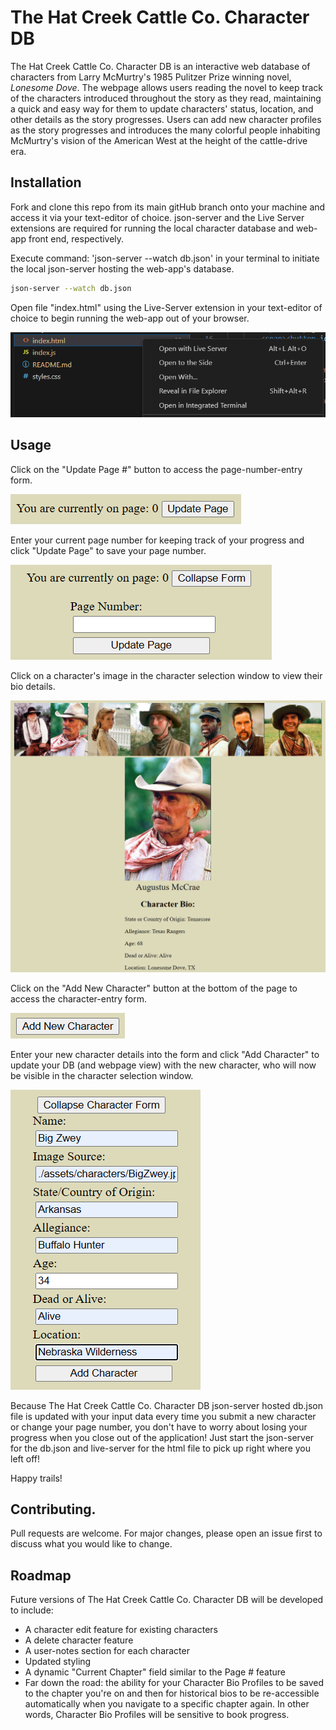 # The Hat Creek Cattle Co. Character DB

The Hat Creek Cattle Co. Character DB is an interactive web database of characters from Larry McMurtry's 1985 Pulitzer Prize winning novel, _Lonesome Dove_. The webpage allows users reading the novel to keep track of the characters introduced throughout the story as they read, maintaining a quick and easy way for them to update characters' status, location, and other details as the story progresses. Users can add new character profiles as the story progresses and introduces the many colorful people inhabiting McMurtry's vision of the American West at the height of the cattle-drive era.

## Installation

Fork and clone this repo from its main gitHub branch onto your machine and access it via your text-editor of choice. json-server and the Live Server extensions are required for running the local character database and web-app front end, respectively.

Execute command: 'json-server --watch db.json' in your terminal to initiate the local json-server hosting the web-app's database.

````bash
json-server --watch db.json
````
Open file "index.html" using the Live-Server extension in your text-editor of choice to begin running the web-app out of your browser.

![Open "index.html" with Live-Server img](./readMePictures/image.png)

## Usage

Click on the "Update Page #" button to access the page-number-entry form.

![Update Page # Button img](./readMePictures/image-1.png)


Enter your current page number for keeping track of your progress and click "Update Page" to save your page number.

![Page # Entry Form img](./readMePictures/image-2.png)


Click on a character's image in the character selection window to view their bio details.

![Character Details Interface img](./readMePictures/image-3.png)


Click on the "Add New Character" button at the bottom of the page to access the character-entry form.

![Add New Character Button img](./readMePictures/image-4.png)

Enter your new character details into the form and click "Add Character" to update your DB (and webpage view) with the new character, who will now be visible in the character selection window.

![Character Form img](./readMePictures/image-5.png)

Because The Hat Creek Cattle Co. Character DB json-server hosted db.json file is updated with your input data every time you submit a new character or change your page number, you don't have to worry about losing your progress when you close out of the application! Just start the json-server for the db.json and live-server for the html file to pick up right where you left off!

Happy trails!

## Contributing.

Pull requests are welcome. For major changes, please open an issue first to discuss what you would like to change.

## Roadmap

Future versions of The Hat Creek Cattle Co. Character DB will be developed to include:
- A character edit feature for existing characters
- A delete character feature
- A user-notes section for each character
- Updated styling
- A dynamic "Current Chapter" field similar to the Page # feature
- Far down the road: the ability for your Character Bio Profiles to be saved to the chapter you're on and then for historical bios to be re-accessible automatically when you navigate to a specific chapter again. In other words, Character Bio Profiles will be sensitive to book progress.